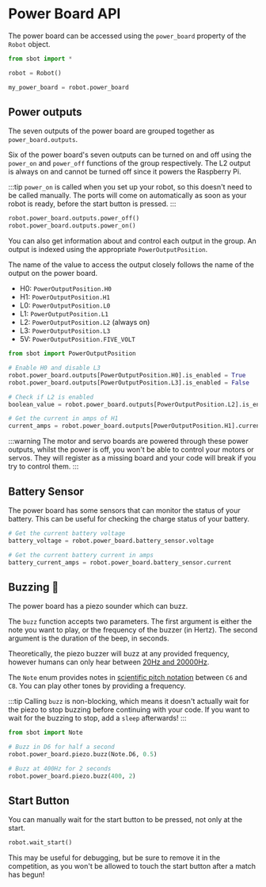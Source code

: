 # Power Board API

The power board can be accessed using the `power_board` property of
the `Robot` object.

```python
from sbot import *

robot = Robot()

my_power_board = robot.power_board
```

## Power outputs

The seven outputs of the power board are grouped together as `power_board.outputs`.

Six of the power board's seven outputs can be turned on and off using the
`power_on` and `power_off` functions of the group respectively.
The L2 output is always on and cannot be turned off since it powers the Raspberry Pi.

:::tip
`power_on` is called when you set up your robot, so
this doesn't need to be called manually. The ports will come on
automatically as soon as your robot is ready, before the start button is
pressed.
:::

```python
robot.power_board.outputs.power_off()
robot.power_board.outputs.power_on()
```

You can also get information about and control each output in the group.
An output is indexed using the appropriate `PowerOutputPosition`.

The name of the value to access the output closely follows the name of the
output on the power board.

- H0: `PowerOutputPosition.H0`
- H1: `PowerOutputPosition.H1`
- L0: `PowerOutputPosition.L0`
- L1: `PowerOutputPosition.L1`
- L2: `PowerOutputPosition.L2` (always on)
- L3: `PowerOutputPosition.L3`
- 5V: `PowerOutputPosition.FIVE_VOLT`

```python
from sbot import PowerOutputPosition

# Enable H0 and disable L3
robot.power_board.outputs[PowerOutputPosition.H0].is_enabled = True
robot.power_board.outputs[PowerOutputPosition.L3].is_enabled = False

# Check if L2 is enabled
boolean_value = robot.power_board.outputs[PowerOutputPosition.L2].is_enabled

# Get the current in amps of H1
current_amps = robot.power_board.outputs[PowerOutputPosition.H1].current
```

:::warning
The motor and servo boards are powered through these
power outputs, whilst the power is off, you won't be able to control
your motors or servos. They will register as a missing board and your code will
break if you try to control them.
:::

## Battery Sensor

The power board has some sensors that can monitor the status of your battery.
This can be useful for checking the charge status of your battery.

```python
# Get the current battery voltage
battery_voltage = robot.power_board.battery_sensor.voltage

# Get the current battery current in amps
battery_current_amps = robot.power_board.battery_sensor.current
```

## Buzzing 🐝

The power board has a piezo sounder which can buzz.

The `buzz` function accepts two parameters.
The first argument is either the note you want to play, or the frequency of the buzzer (in Hertz).
The second argument is the duration of the beep, in seconds.

Theoretically, the piezo buzzer will buzz at any provided frequency,
however humans can only hear between [20Hz and
20000Hz](https://en.wikipedia.org/wiki/Hearing_range#Humans).

The `Note` enum provides notes in [scientific pitch notation](https://en.wikipedia.org/wiki/Scientific_pitch_notation) between
`C6` and `C8`. You can play other tones by providing a frequency.

:::tip
Calling `buzz` is non-blocking, which means it doesn't
actually wait for the piezo to stop buzzing before continuing with your
code. If you want to wait for the buzzing to stop, add a
`sleep` afterwards!
:::

```python
from sbot import Note

# Buzz in D6 for half a second
robot.power_board.piezo.buzz(Note.D6, 0.5)

# Buzz at 400Hz for 2 seconds
robot.power_board.piezo.buzz(400, 2)
```

## Start Button

You can manually wait for the start button to be pressed, not only at
the start.

```python
robot.wait_start()
```

This may be useful for debugging, but be sure to remove it in the
competition, as you won't be allowed to touch the start button after a match has begun!

